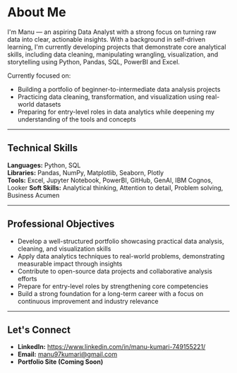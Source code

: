 # About Me

I'm Manu — an aspiring Data Analyst with a strong focus on turning raw data into clear, actionable insights. With a background in self-driven learning, I'm currently developing projects that demonstrate core analytical skills, including data cleaning, manipulating wrangling, visualization, and storytelling using Python, Pandas, SQL, PowerBI and Excel.

Currently focused on:
- Building a portfolio of beginner-to-intermediate data analysis projects
- Practicing data cleaning, transformation, and visualization using real-world datasets
- Preparing for entry-level roles in data analytics while deepening my understanding of the tools and concepts

---

## Technical Skills

**Languages:** Python, SQL  
**Libraries:** Pandas, NumPy, Matplotlib, Seaborn, Plotly  
**Tools:** Excel, Jupyter Notebook, PowerBI, GitHub, GenAI, IBM Cognos, Looker
**Soft Skills:** Analytical thinking, Attention to detail, Problem solving, Business Acumen

---

## Professional Objectives

- Develop a well-structured portfolio showcasing practical data analysis, cleaning, and visualization skills  
- Apply data analytics techniques to real-world problems, demonstrating measurable impact through insights  
- Contribute to open-source data projects and collaborative analysis efforts  
- Prepare for entry-level roles by strengthening core competencies  
- Build a strong foundation for a long-term career with a focus on continuous improvement and industry relevance

---

## Let's Connect

- **LinkedIn:** https://www.linkedin.com/in/manu-kumari-749155221/ 
- **Email:** manu97kumari@gmail.com 
- **Portfolio Site (Coming Soon)**

